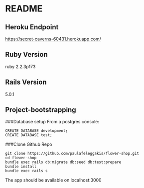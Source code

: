 # README

## Heroku Endpoint
https://secret-caverns-60431.herokuapp.com/

## Ruby Version
ruby 2.2.3p173

## Rails Version
5.0.1

## Project-bootstrapping

###Database setup
From a postgres console:

```shell
CREATE DATABASE development;
CREATE DATABASE test;
```

###Clone Github Repo
```shell
git clone https://github.com/paulafeleggakis/flower-shop.git
cd flower-shop
bundle exec rails db:migrate db:seed db:test:prepare
bundle install
bundle exec rails s
```
The app should be available on localhost:3000
